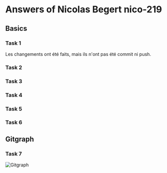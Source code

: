 # Answers of Nicolas Begert nico-219

## Basics
### Task 1
Les changements ont été faits, mais ils n'ont pas été commit ni push. 

### Task 2

### Task 3

### Task 4

### Task 5

### Task 6

## Gitgraph

### Task 7

![Gitgraph](img/gitgraph.svg)